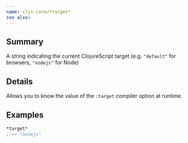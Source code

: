 ```yaml
---
name: cljs.core/*target*
see also:
---
```


## Summary

A string indicating the current ClojureScript target (e.g. `"default"` for browsers,
`"nodejs"` for Node)

## Details

Allows you to know the value of the `:target` compiler option at runtime.

## Examples

```clj
*target*
;;=> "nodejs"
```
